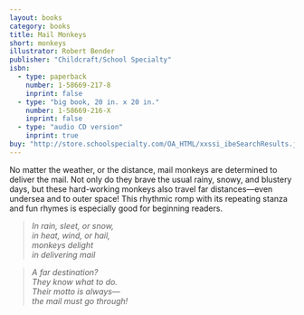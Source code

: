 ```yaml
---
layout: books
category: books
title: Mail Monkeys
short: monkeys
illustrator: Robert Bender
publisher: "Childcraft/School Specialty"
isbn:
  - type: paperback
    number: 1-58669-217-8
    inprint: false
  - type: "big book, 20 in. x 20 in."
    number: 1-58669-216-X
    inprint: false
  - type: "audio CD version"
    inprint: true
buy: "http://store.schoolspecialty.com/OA_HTML/xxssi_ibeSearchResults.jsp?type=search&minisite=10044&query=mail+monkeys"
---
```


No matter the weather, or the distance, mail monkeys are determined to deliver the mail. Not only do they brave the usual rainy, snowy, and blustery days, but these hard-working monkeys also travel far distances—even undersea and to outer space! This rhythmic romp with its repeating stanza and fun rhymes is especially good for beginning readers.

> _In rain, sleet, or snow,  
> in heat, wind, or hail,  
> monkeys delight  
> in delivering mail_

> _A far destination?  
> They know what to do.  
> Their motto is always—  
> the mail must go through!_
